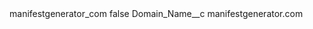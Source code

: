 <?xml version="1.0" encoding="UTF-8"?>
<CustomMetadata xmlns="http://soap.sforce.com/2006/04/metadata" xmlns:xsi="http://www.w3.org/2001/XMLSchema-instance" xmlns:xsd="http://www.w3.org/2001/XMLSchema">
    <label>manifestgenerator_com</label>
    <protected>false</protected>
    <values>
        <field>Domain_Name__c</field>
        <value xsi:type="xsd:string">manifestgenerator.com</value>
    </values>
</CustomMetadata>
